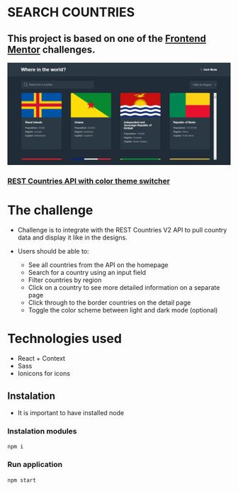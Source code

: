 # SEARCH COUNTRIES

## This project is based on one of the [Frontend Mentor](https://www.frontendmentor.io/) challenges.

![Search Countries](./screenshot.png)

### [REST Countries API with color theme switcher](https://www.frontendmentor.io/challenges/rest-countries-api-with-color-theme-switcher-5cacc469fec04111f7b848ca)

# The challenge

- Challenge is to integrate with the REST Countries V2 API to pull country data and display it like in the designs.

- Users should be able to:

  - See all countries from the API on the homepage
  - Search for a country using an input field
  - Filter countries by region
  - Click on a country to see more detailed information on a separate page
  - Click through to the border countries on the detail page
  - Toggle the color scheme between light and dark mode (optional)

# Technologies used

- React + Context
- Sass
- Ionicons for icons

## Instalation

- It is important to have installed node

### Instalation modules

```
npm i
```

### Run application

```
npm start
```
